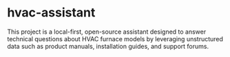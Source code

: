 # hvac-assistant
This project is a local-first, open-source assistant designed to answer technical questions about HVAC furnace models by leveraging unstructured data such as product manuals, installation guides, and support forums. 
